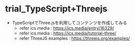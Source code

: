 # trial_TypeScript+Threejs
- TypeScriptでThree.jsを利用してコンテンツを作成してみる
  - refer ics.media : https://ics.media/entry/16329/
  - refer ics.media : https://ics.media/tutorial-three/
  - refer ThreeJS examples : https://threejs.org/examples/


